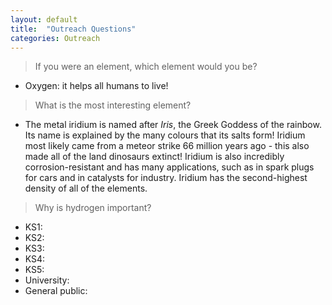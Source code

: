 ```yaml
---
layout: default
title:  "Outreach Questions"
categories: Outreach
---
```


> If you were an element, which element would you be?
- Oxygen: it helps all humans to live!

> What is the most interesting element?
- The metal iridium is named after _Iris_, the Greek Goddess of the rainbow. Its name is explained by the many colours that its salts form! Iridium most likely came from a meteor strike 66 million years ago - this also made all of the land dinosaurs extinct! Iridium is also incredibly corrosion-resistant and has many applications, such as in spark plugs for cars and in catalysts for industry. Iridium has the second-highest density of all of the elements.  

> Why is hydrogen important?
- KS1:
- KS2:
- KS3:
- KS4:
- KS5:
- University: 
- General public: 

